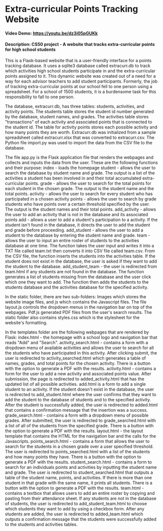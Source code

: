 # Extra-curricular Points Tracking Website
#### Video Demo: https://youtu.be/dz3i05pGUKk
#### Description: CS50 project - A website that tracks extra-curricular points for high school students
This is a Flask-based website that is a user-friendly interface for a points tracking database. It uses a sqlite3 database called extracurr.db to track which activities high school students participate in and the extra-curricular points assigned to it. This dynamic website was created out of a need for a way for each advisor teachers to add student participants. Formerly, the job of tracking extra-curricular points at our school fell to one person using a spreadsheet. For a school of 1500 students, it is a burdensome task for this responsibility to fall to one person.

The database, extracurr.db, has three tables: students, activities, and activity points. The students table stores the student id number generated by the database, student names, and grades. The activities table stores "transactions" of each activity and associated points that is connected to the student id. The table for activity points stores each possible activity and how many points they are worth. Extracurr.db was initialized from a sample spreadsheet called extracurr.xlsx that was converted to extracurr.csv. The Python file import.py was used to import the data from the CSV file to the database.

The file app.py is the Flask application file that renders the webpages and collects and inputs the data from the user. These are the following functions and their purpose:
index - loads the homepage
student - allows the user to search the database by student name and grade. The output is a list of the activities a student has been involved in and their total accumulated extra-curricular points.
grade - allows the user to search for the total points for each student in the chosen grade. The output is the student name and the total points.
activity - allows the user to search for every student who has participated in a chosen activity
points - allows the user to search by grade students who have points over a certain threshold specified by the user. The output is the student names and their total points.
add_activity - allows the user to add an activity that is not in the database and its associated points
add - allows a user to add a student's participation to a activity. If the student isn't found in the database, it directs the user to add the student and grade before proceeding.
add_student - allows the user to add a student to the database by entering the student name and grade.
team - allows the user to input an entire roster of students to the activities database at one time. The function takes the user input and writes it into a TXT file called team.txt then converts it into CSV file called team.csv. From the CSV file, the function inserts the students into the activities table. If the student does not exist in the database, the user is asked if they want to add the student to the database.
add_student_team - the user is redirected from team.html if any students are not found in the database. The function generates a list of students missing from the database and the user click which one they want to add. The function then adds the students to the students database and the activities database for the specified activity.

In the static folder, there are two sub-folders: Images which stores the website image files, and js which contains the Javascript files. The file layout.js controls the dropdown menus in the navigation bar on top of the webpages. Pdf.js generated PDF files from the user's search results. The static folder also contains styles.css which is the stylesheet for the website's formatting.

In the templates folder are the following webpages that are rendered by Flask:
index.html - the homepage with a school logo and navigation bar that reads "Add" and "Search".
activity_search.html - contains a form with a dropdown menu of available activities and allows the user to search for all the students who have participated in this activity. After clicking submit, the user is redirected to activity_searched.html which generates a table of names, grades, and total points for the chosen activity. There is a button with the option to generate a PDF with the results.
activity.html - contains a form for the user to add a new activity and associated points value. After submission, the page is redirected to added_activity.html that has the updated list of all possible activities.
add.html is a form to add a single student to an activity. If the student doesn't exist in the database, the user is redirected to add_student.html where the user confirms that they want to add the student to the database of students and to the specified activity. After the student is successfully added, the user is redirected to added.html that contains a confirmation message that the insertion was a success.
grade_search.html - contains a form with a dropdown menu of possible grades. After submitted, the user is redirected to grade_searched.html with a list of all of the students from the specified grade. There is a button with the option to generate a PDF with the results.
layout.html - the layout template that contains the HTML for the navigation bar and the calls for the Javascripts.
points_search.html - contains a form that allows the user to search for the students in a chosen grade over a user specified threshold. The user is redirected to points_searched.html with a list of the students and how many points they have. There is a button with the option to generate a PDF with the results.
student_search.html - contains a form to search for an individuals points and activities by inputting the student name and grade. The user is redirected to student_searched.html that outputs a table of the student name, points, and activities. If there is more than one student in that grade with the same name, it prints all students. There is a button with the option to generate a PDF with the results.
team.html - contains a textbox that allows users to add an entire roster by copying and pasting from their attendance sheet. If any students are not in the database of students, the user is redirected to add_student_team.html to choose which students they want to add by using a checkbox form. After any students are added, the user is redirected to added_team.html which outputs a confirmation message that the students were successfully added to the students and activities tables.


